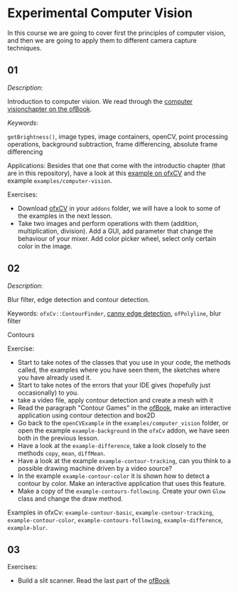 # Experimental Computer Vision

In this course we are going to cover first the principles of computer vision, and then we are going to apply them to different camera capture techniques.

## 01
*Description*:

Introduction to computer vision. We read through the [computer visionchapter on the ofBook](https://openframeworks.cc/ofBook/chapters/image_processing_computer_vision.html).

*Keywords*:

`getBrightness()`, image types, image containers, openCV, point processing operations, background subtraction, frame differencing, absolute frame differencing

Applications:
Besides that one that come with the introductio chapter (that are in this repository), have a look at this [example on ofxCV](https://github.com/kylemcdonald/ofxCv/tree/master/example-background) and the example `examples/computer-vision`.

Exercises:
- Download [ofxCV](https://github.com/kylemcdonald/ofxCv/) in your `addons` folder, we will have a look to some of the examples in the next lesson.
- Take two images and perform operations with them (addition, multiplication, division). Add a GUI, add parameter that change the behaviour of your mixer. Add color picker wheel, select only certain color in the image.

## 02
*Description*:

Blur filter, edge detection and contour detection.

Keywords: `ofxCv::ContourFinder`, [canny edge detection](https://en.wikipedia.org/wiki/Canny_edge_detector), `ofPolyline`, blur filter

Contours


Exercise:
- Start to take notes of the classes that you use in your code, the methods called, the examples where you have seen them, the sketches where you have already used it.
- Start to take notes of the errors that your IDE gives (hopefully just occasionally) to you.
- take a video file, apply contour detection and create a mesh with it
- Read the paragraph "Contour Games" in the [ofBook](https://openframeworks.cc/ofBook/chapters/image_processing_computer_vision.html), make an interactive application using contour detection and box2D
- Go back to the `openCVExample` in the `examples/computer_vision` folder, or open the example `example-background` in the `ofxCv` addon, we have seen both in the previous lesson.
- Have a look at the `example-difference`, take a look closely to the methods `copy`, `mean`, `diffMean`.
- Have a look at the example `example-contour-tracking`, can you think to a possible drawing machine driven by a video source?
- In the example `example-contour-color` it is shown how to detect a contour by color. Make an interactive application that uses this feature.
- Make a copy of the `example-contours-following`. Create your own `Glow` class and change the draw method.

Examples in ofxCv: `example-contour-basic`, `example-contour-tracking`, `example-contour-color`, `example-contours-following`, `example-difference`, `example-blur`.

## 03

Exercises:
- Build a slit scanner. Read the last part of the [ofBook](https://openframeworks.cc/ofBook/chapters/image_processing_computer_vision.html)
